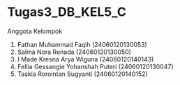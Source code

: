 # Tugas3_DB_KEL5_C
Anggota Kelompok <br>
1. Fathan Muhammad Faqih		(24060120130053) <br>
2. Salma Nora Renada 			(24060120130050) <br>
3. I Made Kresna Arya Wiguna 		(24060120140143) <br>
4. Fellia Gessangie Yohanshah Puteri 	(24060120130047)<br>
5. Taskia Rorointan Sugyanti 		(24060120140152)
